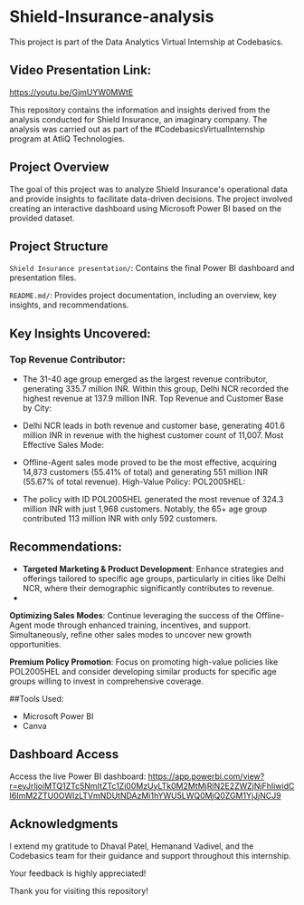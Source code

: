 # Shield-Insurance-analysis
This project is part of the Data Analytics Virtual Internship at Codebasics.

## Video Presentation Link:
https://youtu.be/GjmUYW0MWtE

This repository contains the information and insights derived from the analysis conducted for Shield Insurance, an imaginary company. The analysis was carried out as part of the #CodebasicsVirtualInternship program at AtliQ Technologies.

## Project Overview
The goal of this project was to analyze Shield Insurance's operational data and provide insights to facilitate data-driven decisions. The project involved creating an interactive dashboard using Microsoft Power BI based on the provided dataset.

## Project Structure
`Shield Insurance presentation/`: Contains the final Power BI dashboard and presentation files.

`README.md/`: Provides project documentation, including an overview, key insights, and recommendations.

## Key Insights Uncovered:

### Top Revenue Contributor:

- The 31-40 age group emerged as the largest revenue contributor, generating 335.7 million INR. Within this group, Delhi NCR recorded the highest revenue at 137.9 million INR.
Top Revenue and Customer Base by City:

- Delhi NCR leads in both revenue and customer base, generating 401.6 million INR in revenue with the highest customer count of 11,007.
Most Effective Sales Mode:

- Offline-Agent sales mode proved to be the most effective, acquiring 14,873 customers (55.41% of total) and generating 551 million INR (55.67% of total revenue).
High-Value Policy: POL2005HEL:

- The policy with ID POL2005HEL generated the most revenue of 324.3 million INR with just 1,968 customers. Notably, the 65+ age group contributed 113 million INR with only 592 customers.
## Recommendations:

- **Targeted Marketing & Product Development**: Enhance strategies and offerings tailored to specific age groups, particularly in cities like Delhi NCR, where their demographic significantly contributes to revenue.
- 
**Optimizing Sales Modes**: Continue leveraging the success of the Offline-Agent mode through enhanced training, incentives, and support. Simultaneously, refine other sales modes to uncover new growth opportunities.
  
**Premium Policy Promotion**: Focus on promoting high-value policies like POL2005HEL and consider developing similar products for specific age groups willing to invest in comprehensive coverage.

##Tools Used: 
- Microsoft Power BI
- Canva
## Dashboard Access
Access the live Power BI dashboard: https://app.powerbi.com/view?r=eyJrIjoiMTQ1ZTc5NmItZTc1Zi00MzUyLTk0M2MtMjRlN2E2ZWZjNjFhIiwidCI6ImM2ZTU0OWIzLTVmNDUtNDAzMi1hYWU5LWQ0MjQ0ZGM1YjJjNCJ9

## Acknowledgments

I extend my gratitude to Dhaval Patel, Hemanand Vadivel, and the Codebasics team for their guidance and support throughout this internship.

Your feedback is highly appreciated!

Thank you for visiting this repository!
